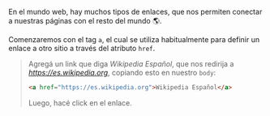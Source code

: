 En el mundo web, hay muchos tipos de enlaces, que nos permiten conectar a nuestras páginas con el resto del mundo :earth_americas:.

Comenzaremos con el tag `a`, el cual se utiliza habitualmente para definir un enlace a otro sitio a través del atributo `href`.

> Agregá un link que diga _Wikipedia Español_, que nos redirija a _https://es.wikipedia.org_, copiando esto en nuestro `body`:
> 
>```html
> <a href="https://es.wikipedia.org">Wikipedia Español</a>
>```
>
> Luego, hacé click en el enlace. 

